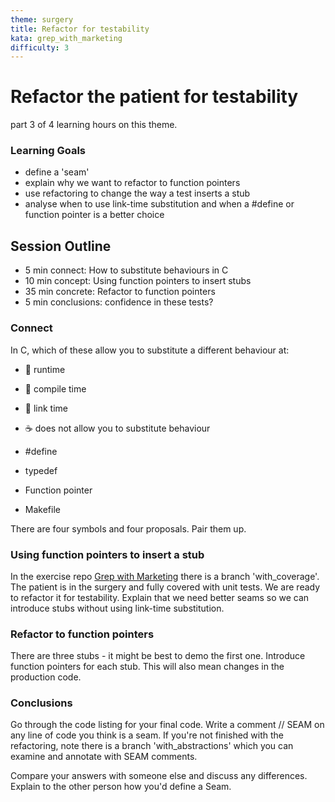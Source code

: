 ```yaml
---
theme: surgery
title: Refactor for testability
kata: grep_with_marketing
difficulty: 3
---
```


# Refactor the patient for testability

part 3 of 4 learning hours on this theme.

### Learning Goals
- define a 'seam'
- explain why we want to refactor to function pointers
- use refactoring to change the way a test inserts a stub
- analyse when to use link-time substitution and when a #define or function pointer is a better choice

## Session Outline

* 5 min connect: How to substitute behaviours in C  
* 10 min concept: Using function pointers to insert stubs  
* 35 min concrete: Refactor to function pointers  
* 5 min conclusions: confidence in these tests?

### Connect

In C, which of these allow you to substitute a different behaviour at: 

- 🐝 runtime 
- 🐙 compile time 
- 🍄 link time  
- ☕ does not allow you to substitute behaviour

- #define 
- typedef
- Function pointer
- Makefile

There are four symbols and four proposals. Pair them up.

### Using function pointers to insert a stub

In the exercise repo [Grep with Marketing](https://github.com/objarni/grep-with-marketing) there is a branch 'with_coverage'. The patient is in the surgery and fully covered with unit tests. We are ready to refactor it for testability. Explain that we need better seams so we can introduce stubs without using link-time substitution. 

### Refactor to function pointers
There are three stubs - it might be best to demo the first one. Introduce function pointers for each stub. This will also mean changes in the production code. 

### Conclusions
Go through the code listing for your final code. Write a comment // SEAM on any line of code you think is a seam. If you're not finished with the refactoring, note there is a branch 'with_abstractions' which you can examine and annotate with SEAM comments.

Compare your answers with someone else and discuss any differences. Explain to the other person how you'd define a Seam.
